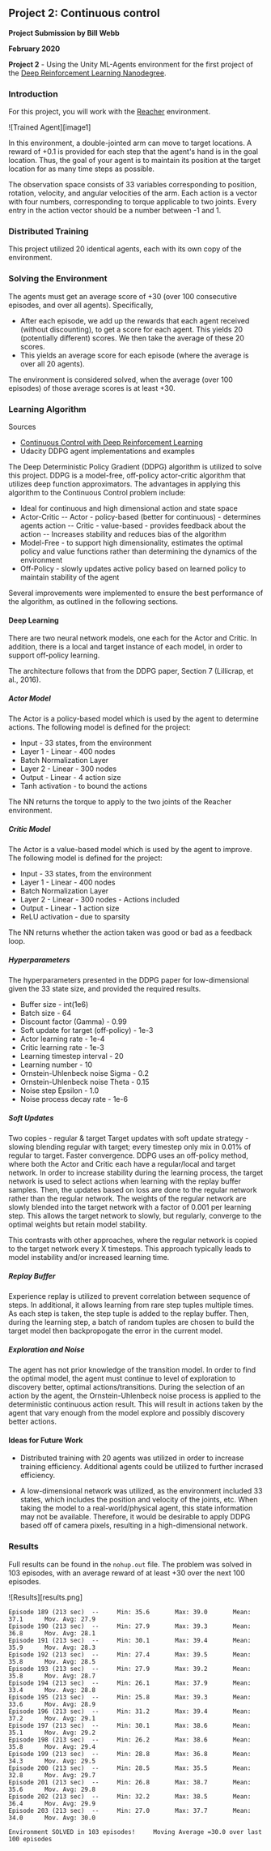 ## Project 2: Continuous control

**Project Submission by Bill Webb**

**February 2020**

**Project 2** - Using the Unity ML-Agents environment for the first project of the [Deep Reinforcement Learning Nanodegree](https://www.udacity.com/course/deep-reinforcement-learning-nanodegree--nd893).

### Introduction

For this project, you will work with the [Reacher](https://github.com/Unity-Technologies/ml-agents/blob/master/docs/Learning-Environment-Examples.md#reacher) environment.

![Trained Agent][image1]

In this environment, a double-jointed arm can move to target locations. A reward of +0.1 is provided for each step that the agent's hand is in the goal location. Thus, the goal of your agent is to maintain its position at the target location for as many time steps as possible.

The observation space consists of 33 variables corresponding to position, rotation, velocity, and angular velocities of the arm. Each action is a vector with four numbers, corresponding to torque applicable to two joints. Every entry in the action vector should be a number between -1 and 1.

### Distributed Training

This project utilized 20 identical agents, each with its own copy of the environment.

### Solving the Environment

The agents must get an average score of +30 (over 100 consecutive episodes, and over all agents). Specifically,

- After each episode, we add up the rewards that each agent received (without discounting), to get a score for each agent. This yields 20 (potentially different) scores. We then take the average of these 20 scores.
- This yields an average score for each episode (where the average is over all 20 agents).

The environment is considered solved, when the average (over 100 episodes) of those average scores is at least +30.

### Learning Algorithm

Sources
- [Continuous Control with Deep Reinforcement Learning](https://arxiv.org/pdf/1509.02971.pdf)
- Udacity DDPG agent implementations and examples

The Deep Deterministic Policy Gradient (DDPG) algorithm is utilized to solve this project.  DDPG is a model-free, off-policy actor-critic algorithm that utilizes deep function approximators.  The advantages in applying this algorithm to the Continuous Control problem include:

- Ideal for continuous and high dimensional action and state space
- Actor-Critic
-- Actor - policy-based (better for continuous) - determines agents action
-- Critic - value-based - provides feedback about the action
-- Increases stability and reduces bias of the algorithm
- Model-Free - to support high dimensionality, estimates the optimal policy and value functions rather than determining the dynamics of the environment
- Off-Policy - slowly updates active policy based on learned policy to maintain stability of the agent

Several improvements were implemented to ensure the best performance of the algorithm, as outlined in the following sections.

#### Deep Learning

There are two neural network models, one each for the Actor and Critic.  In addition, there is a local and target instance of each model, in order to support off-policy learning.

The architecture follows that from the DDPG paper, Section 7 (Lillicrap, et al., 2016).

##### Actor Model

The Actor is a policy-based model which is used by the agent to determine actions.  The following model is defined for the project:

- Input - 33 states, from the environment
- Layer 1 - Linear - 400 nodes
- Batch Normalization Layer
- Layer 2 - Linear - 300 nodes
- Output - Linear - 4 action size
- Tanh activation - to bound the actions

The NN returns the torque to apply to the two joints of the Reacher environment.

##### Critic Model

The Actor is a value-based model which is used by the agent to improve.  The following model is defined for the project:

- Input - 33 states, from the environment
- Layer 1 - Linear - 400 nodes
- Batch Normalization Layer
- Layer 2 - Linear - 300 nodes - Actions included
- Output - Linear - 1 action size
- ReLU activation - due to sparsity

The NN returns whether the action taken was good or bad as a feedback loop.

##### Hyperparameters

The hyperparameters presented in the DDPG paper for low-dimensional given the 33 state size, and provided the required results.

- Buffer size - int(1e6)
- Batch size - 64
- Discount factor (Gamma) - 0.99
- Soft update for target (off-policy) - 1e-3
- Actor learning rate - 1e-4
- Critic learning rate - 1e-3
- Learning timestep interval - 20
- Learning number - 10
- Ornstein-Uhlenbeck noise Sigma - 0.2
- Ornstein-Uhlenbeck noise Theta - 0.15
- Noise step Epsilon - 1.0
- Noise process decay rate - 1e-6

##### Soft Updates

Two copies - regular & target
Target updates with soft update strategy - slowing blending regular with target; every timestep only mix in 0.01% of regular to target.  Faster convergence.
DDPG uses an off-policy method, where both the Actor and Critic each have a regular/local and target network.  In order to increase stability during the learning process, the target network is used to select actions when learning with the replay buffer samples.  Then, the updates based on loss are done to the regular network rather than the regular network.  The weights of the regular network are slowly blended into the target network with a factor of 0.001 per learning step.  This allows the target network to slowly, but regularly, converge to the optimal weights but retain model stability.

This contrasts with other approaches, where the regular network is copied to the target network every X timesteps.  This approach typically leads to model instability and/or increased learning time.

##### Replay Buffer

Experience replay is utilized to prevent correlation between sequence of steps.  In additional, it allows learning from rare step tuples multiple times.  As each step is taken, the step tuple is added to the replay buffer.  Then, during the learning step, a batch of random tuples are chosen to build the target model then backpropogate the error in the current model.

##### Exploration and Noise

The agent has not prior knowledge of the transition model.  In order to find the optimal model, the agent must continue to level of exploration to discovery better, optimal actions/transitions.  During the selection of an action by the agent, the Ornstein-Uhlenbeck noise process is applied to the deterministic continuous action result.  This will result in actions taken by the agent that vary enough from the model explore and possibly discovery better actions.

#### Ideas for Future Work

- Distributed training with 20 agents was utilized in order to increase training efficiency.  Additional agents could be utilized to further incrased efficiency.

- A low-dimensional network was utilized, as the environment included 33 states, which includes the position and velocity of the joints, etc.  When taking the model to a real-world/physical agent, this state information may not be available.  Therefore, it would be desirable to apply DDPG based off of camera pixels, resulting in a high-dimensional network.

### Results

Full results can be found in the `nohup.out` file.  The problem was solved in 103 episodes, with an average reward of at least +30 over the next 100 episodes.

![Results][results.png]

```
Episode 189 (213 sec)  --     Min: 35.6       Max: 39.0       Mean: 37.1      Mov. Avg: 27.9
Episode 190 (213 sec)  --     Min: 27.9       Max: 39.3       Mean: 36.8      Mov. Avg: 28.1
Episode 191 (213 sec)  --     Min: 30.1       Max: 39.4       Mean: 35.9      Mov. Avg: 28.3
Episode 192 (213 sec)  --     Min: 27.4       Max: 39.5       Mean: 35.8      Mov. Avg: 28.5
Episode 193 (213 sec)  --     Min: 27.9       Max: 39.2       Mean: 35.8      Mov. Avg: 28.7
Episode 194 (213 sec)  --     Min: 26.1       Max: 37.9       Mean: 33.4      Mov. Avg: 28.8
Episode 195 (213 sec)  --     Min: 25.8       Max: 39.3       Mean: 33.6      Mov. Avg: 28.9
Episode 196 (213 sec)  --     Min: 31.2       Max: 39.4       Mean: 37.2      Mov. Avg: 29.1
Episode 197 (213 sec)  --     Min: 30.1       Max: 38.6       Mean: 35.1      Mov. Avg: 29.2
Episode 198 (213 sec)  --     Min: 26.2       Max: 38.6       Mean: 35.8      Mov. Avg: 29.4
Episode 199 (213 sec)  --     Min: 28.8       Max: 36.8       Mean: 34.3      Mov. Avg: 29.5
Episode 200 (213 sec)  --     Min: 28.5       Max: 35.5       Mean: 32.8      Mov. Avg: 29.7
Episode 201 (213 sec)  --     Min: 26.8       Max: 38.7       Mean: 35.6      Mov. Avg: 29.8
Episode 202 (213 sec)  --     Min: 32.2       Max: 38.5       Mean: 36.4      Mov. Avg: 29.9
Episode 203 (213 sec)  --     Min: 27.0       Max: 37.7       Mean: 34.0      Mov. Avg: 30.0

Environment SOLVED in 103 episodes!     Moving Average =30.0 over last 100 episodes
```
